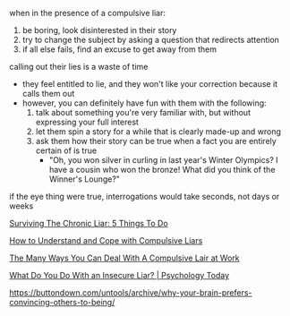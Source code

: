 when in the presence of a compulsive liar:

1. be boring, look disinterested in their story
2. try to change the subject by asking a question that redirects attention
3. if all else fails, find an excuse to get away from them

calling out their lies is a waste of time

- they feel entitled to lie, and they won't like your correction because it calls them out
- however, you can definitely have fun with them with the following:
  1. talk about something you're very familiar with, but without expressing your full interest
  2. let them spin a story for a while that is clearly made-up and wrong
  3. ask them how their story can be true when a fact you are entirely certain of is true
     - "Oh, you won silver in curling in last year's Winter Olympics? I have a cousin who won the bronze! What did you think of the Winner's Lounge?"

if the eye thing were true, interrogations would take seconds, not days or weeks

[Surviving The Chronic Liar: 5 Things To Do](https://psychcentral.com/blog/caregivers/2019/07/surviving-the-chronic-liar-5-things-to-do)

[How to Understand and Cope with Compulsive Liars](https://www.verywellmind.com/compulsive-liars-how-to-cope-with-their-lies-7373288)

[The Many Ways You Can Deal With A Compulsive Lair at Work](https://www.thehrdigest.com/many-ways-can-deal-compulsive-lair-at-work/)

[What Do You Do With an Insecure Liar? | Psychology Today](https://www.psychologytoday.com/us/blog/lasting-love/202103/what-do-you-do-insecure-liar)

https://buttondown.com/untools/archive/why-your-brain-prefers-convincing-others-to-being/
